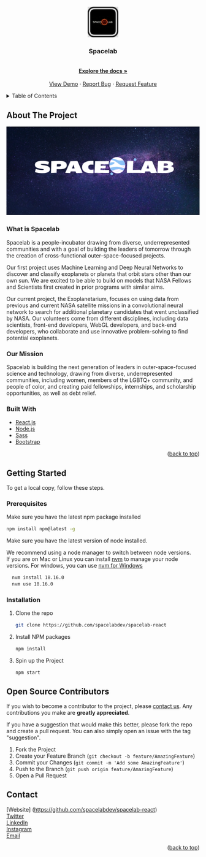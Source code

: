 <!-- PROJECT LOGO -->
<br />
<div align="center">
  <a href="https://github.com/spacelabdev/spacelab-react">
    <img src="Images/logo.jpeg" alt="Logo" width="80" height="80">
  </a>

<h3 align="center">Spacelab</h3>

  <p align="center">
    <br />
    <a href="https://github.com/spacelabdev/spacelab-react/blob/main/README.md"><strong>Explore the docs »</strong></a>
    <br />
    <br />
    <a href="http://spacelab.space/">View Demo</a>
    ·
    <a href="https://github.com/spacelabdev/spacelab-react/issues">Report Bug</a>
    ·
    <a href="https://github.com/spacelabdev/spacelab-react/issues">Request Feature</a>
  </p>
</div>

<!-- TABLE OF CONTENTS -->
<details>
  <summary>Table of Contents</summary>
  <ol>
    <li>
      <a href="#about-the-project">About The Project</a>
      <ul>
        <li><a href="#built-with">Built With</a></li>
      </ul>
    </li>
    <li>
      <a href="#getting-started">Getting Started</a>
      <ul>
        <li><a href="#prerequisites">Prerequisites</a></li>
        <li><a href="#installation">Installation</a></li>
      </ul>
    </li>
    <li><a href="#contributing">Contributing</a></li>
    <li><a href="#license">License</a></li>
    <li><a href="#contact">Contact</a></li>
  </ol>
</details>

<!-- ABOUT THE PROJECT -->

## About The Project

<a href="https://github.com/spacelabdev/spacelab-react">
    <img src="Images/banner.png">
  </a>

### What is Spacelab

Spacelab is a people-incubator drawing from diverse, underrepresented communities and with a goal of building the leaders of tomorrow through the creation of cross-functional outer-space-focused projects.

Our first project uses Machine Learning and Deep Neural Networks to discover and classify exoplanets or planets that orbit stars other than our own sun. We are excited to be able to build on models that NASA Fellows and Scientists first created in prior programs with similar aims.

Our current project, the Exoplanetarium, focuses on using data from previous and current NASA satellite missions in a convolutional neural network to search for additional planetary candidates that went unclassified by NASA. Our volunteers come from different disciplines, including data scientists, front-end developers, WebGL developers, and back-end developers, who collaborate and use innovative problem-solving to find potential exoplanets.

### Our Mission

Spacelab is building the next generation of leaders in outer-space-focused science and technology, drawing from diverse, underrepresented communities, including women, members of the LGBTQ+ community, and people of color, and creating paid fellowships, internships, and scholarship opportunities, as well as debt relief.

<!-- [![Product Name Screen Shot][product-screenshot]](https://example.com) -->

<!-- Here's a blank template to get started: To avoid retyping too much info. Do a search and replace with your text editor for the following: `github_username`, `repo_name`, `twitter_handle`, `linkedin_username`, `email`, `email_client`, `project_title`, `project_description` -->

### Built With

-   [React.js](https://reactjs.org/)
-   [Node.js](https://nodejs.org/)
-   [Sass](https://sass-lang.com/)
-   [Bootstrap](https://getbootstrap.com)

<p align="right">(<a href="#top">back to top</a>)</p>

<!-- GETTING STARTED -->

## Getting Started

To get a local copy, follow these steps.

### Prerequisites

Make sure you have the latest npm package installed

```sh
npm install npm@latest -g

```

Make sure you have the latest version of node installed.

We recommend using a node manager to switch between node versions.  
If you are on Mac or Linux you can install [nvm](https://github.com/nvm-sh/nvm) to manage your node versions. For windows, you can use [nvm for Windows](https://github.com/coreybutler/nvm-windows)

```sh
  nvm install 18.16.0
  nvm use 18.16.0
```

### Installation

1. Clone the repo
    ```sh
    git clone https://github.com/spacelabdev/spacelab-react
    ```
2. Install NPM packages
    ```sh
    npm install
    ```
3. Spin up the Project
    ```
    npm start
    ```

<!-- CONTRIBUTING -->

## Open Source Contributors

If you wish to become a contributor to the project, please [contact us](mailto:spacelabdev@gmail.com). Any contributions you make are **greatly appreciated**.

If you have a suggestion that would make this better, please fork the repo and create a pull request. You can also simply open an issue with the tag "suggestion".

1. Fork the Project
2. Create your Feature Branch (`git checkout -b feature/AmazingFeature`)
3. Commit your Changes (`git commit -m 'Add some AmazingFeature'`)
4. Push to the Branch (`git push origin feature/AmazingFeature`)
5. Open a Pull Request
 <!-- CONTACT -->

## Contact

[Website] (https://github.com/spacelabdev/spacelab-react)<br />
[Twitter](https://twitter.com/SpaceLab)<br />
[LinkedIn](https://www.linkedin.com/company/spacelab-space/)<br />
[Instagram](https://www.instagram.com/Spacelab)<br />
[Email](mailto:spacelabdev@gmail.com)

<p align="right">(<a href="#top">back to top</a>)</p>
